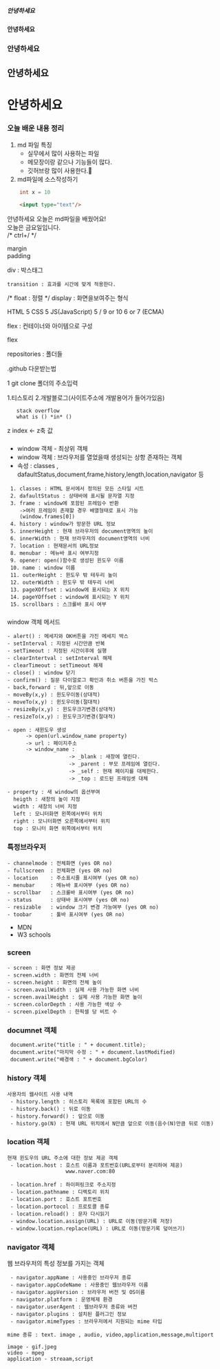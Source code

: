 ##### 안녕하세요
#### 안녕하세요
### 안녕하세요
## 안녕하세요
# 안녕하세요

### 오늘 배운 내용 정리
1. md 파일 특징
    - 실무에서 많이 사용하는 파일
    - 메모장이랑 같으나 기능들이 많다.
    - 깃허브랑 많이 사용한다.🎈
2. md파일에 소스작성하기
~~~java
    int x = 10
~~~
~~~html
    <input type="text"/>
~~~
안녕하세요 오늘은 md파일을 배웠어요!  
오늘은 금요일입니다.  
 /* ctrl+/ */

 margin  
 padding  

 div : 박스태그

~~~ 
transition : 효과를 시간에 맞게 적용한다.
~~~
 /* float : 정렬 */
display : 화면을보여주는 형식

HTML 5
CSS 5
JS(JavaScript) 5 / 9 or 10
6 or 7 (ECMA)

flex : 컨테이너와 아이템으로 구성

flex

repositories : 폴더들

.github 다운받는법

1 git clone 폴더의 주소입력

1.티스토리
2.개발블로그(사이트주소에 개발용어가 들어가있음)
~~~stack
   stack overflow
   what is () *in* ()
~~~

z index <- z축 값

###
- window 객체 - 최상위 객체
- window 객체 : 브라우저를 열었을때 생성되는 상항 존재하는 객체
- 속성 : classes , dafaultStatus,document,frame,history,length,location,navigator 등

~~~
 1. classes : HTML 문서에서 정의된 모든 스타일 시트
 2. dafaultStatus : 상태바에 표시될 문자열 지정
 3. frame : window에 포함된 프레임수 반환
    ->여러 프레임이 존재할 경우 배열형태로 표시 가능
    (window.frames[0]) 
 4. history : window가 방문한 URL 정보
 5. innerHeight : 현재 브라우저의 document영역의 높이
 6. innerWidth : 현재 브라우저의 document영역의 너비
 7. location : 현재문서의 URL정보
 8. menubar : 메뉴바 표시 여부지정
 9. opener: open()함수로 생성된 윈도우 이름
 10. name : window 이름
 11. outerHeight : 윈도우 밖 테두리 높이
 12. outerWidth : 윈도우 밖 테두리 너비
 13. pageXOffset : window에 표시되는 X 위치
 14. pageYOffset : window에 표시되는 Y 위치
 15. scrollbars : 스크롤바 표시 여부
 ~~~

 ###
 window 객체 메서드

 ~~~
- alert() : 메세지와 OK버튼을 가진 메세지 박스
- setInterval : 지정된 시간만큼 반복
- setTimeout : 지정된 시간이후에 실행
- clearIntertval : setInterval 해제
- clearTimeout : setTimeout 해제
- close() : window 닫기
- confirm() : 질문 다이얼로그 확인과 취소 버튼을 가진 박스
- back,forward : 뒤,앞으로 이동
- moveBy(x,y) : 윈도우이동(상대적) 
- moveTo(x,y) : 윈도우이동(절대적)
- resizeBy(x,y) : 윈도우크기변경(상대적)
- resizeTo(x,y) : 윈도우크기변경(절대적)
~~~
```
- open : 새윈도우 생성
      -> open(url.window_name property)
      -> url : 페이지주소
      -> window_name : 
                    -> _blank : 새창에 열린다.
                    -> _parent : 부모 프레임에 열린다.
                    -> _self : 현재 페이지를 대체한다.
                    -> _top : 로드된 프레임셋 대체
```
~~~
- property : 새 window의 옵션부여
  heigth : 새창의 높이 지정
  width : 새창의 너비 지정
  left : 모니터화면 왼쪽에서부터 위치
  right : 모니터화면 오른쪽에서부터 위치        
  top : 모니터 화면 위쪽에서부터 위치
~~~
### 특정브라우저
~~~
- channelmode : 전체화면 (yes OR no)
- fullscreen  : 전체화면 (yes OR no)
- location    : 주소표시줄 표시여부 (yes OR no)
- menubar     : 메뉴바 표시여부 (yes OR no)
- scrollbar   : 스크롤바 표시여부 (yes OR no)
- status      : 상태바 표시여부 (yes OR no)
- resizable   : window 크기 변경 가능여부 (yes OR no)
- toobar      : 툴바 표시여부 (yes OR no)
~~~ 

- MDN 
- W3 schools
### screen
~~~
- screen : 화면 정보 제공
- screen.width : 화면의 전체 너비
- screen.height : 화면의 전체 높이
- screen.availWidth : 실제 사용 가능한 화면 너비
- screen.availHeight : 실제 사용 가능한 화면 높이
- screen.colorDepth : 사용 가능한 색상 수
- screen.pixelDepth : 한픽셀 당 비트 수
~~~     

### documnet 객체
~~~
 document.write("title : " + document.title);
 document.write("마지막 수정 : " + document.lastModified)
 document.write("배경색 : " + document.bgColor)
~~~


### history 객체
~~~
사용자의 웹사이트 사용 내역
 - history.length : 히스토리 목록에 포함된 URL의 수
 - history.back() : 뒤로 이동
 - history.forward() : 앞으로 이동
 - history.go(N) : 현재 URL 위치에서 N만큼 앞으로 이동(음수(N)만큼 뒤로 이동)
~~~

### location 객체
~~~
현재 윈도우의 URL 주소에 대한 정보 제공 객체
 - location.host : 호스트 이름과 포트번호(URL로부터 분리하여 제공)
                   www.naver.com:80

 - location.href : 하이퍼링크로 주소지정
 - location.pathname : 디렉토리 위치
 - location.port : 호스트 포트번호
 - location.portocol : 프로토콜 종류
 - location.reload() : 문자 다시읽기
 - window.location.assign(URL) : URL로 이동(방문기록 저장)
 - window.location.replace(URL) : URL로 이동(방문기록 덮어쓰기)
 ~~~

 ### navigator 객체
 웹 브라우저의 특성 정보를 가지는 객체
~~~
 - navigator.appName : 사용중인 브라우저 종류
 - navigator.appCodeName : 사용중인 웹브라우저 이름
 - navigator.appVersion : 브라우저 버전 및 OS이름
 - navigator.platform : 운영체제 환경
 - navigator.userAgent : 웹브라우저 종류와 버전
 - navigator.plugins : 설치된 플러그인 정보
 - navigator.mimeTypes : 브라우저에서 지원되는 mime 타입
 ~~~

 ~~~ 
 mime 종류 : text. image , audio, video,application,message,multiport

 image - gif.jpeg
 video - mpeg
 application - streaam,script

 